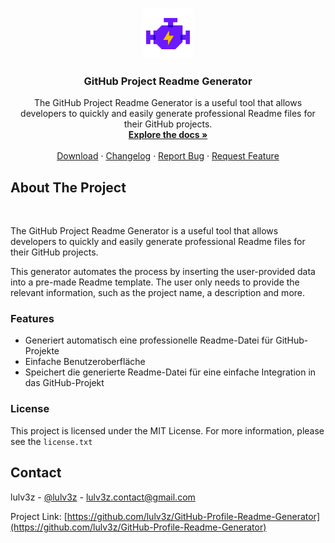<a name="readme-top"></a>
<!-- PROJECT LOGO -->
<br />
<div align="center">
<a href="https://github.com/lulv3z/GitHub-Project-Readme-Generator">
<img src="images/logo.png" alt="Logo" width="80" height="80">
</a>

<h3 align=\"center\">GitHub Project Readme Generator</h3>
<p align="center">
The GitHub Project Readme Generator is a useful tool that allows developers to quickly and easily generate professional Readme files for their GitHub projects. 
<br /> 
<a href="https://github.com/lulv3z/GitHub-Project-Readme-Generator"><strong>Explore the docs »</strong></a>
<br /> 
<br /> 
<a href="https://github.com/lulv3z/GitHub-Project-Readme-Generator/releases/latest">Download</a>
·
<a href="https://github.com/lulv3z/GitHub-Project-Readme-Generator/blob/master/CHANGELOG.md">Changelog</a>
·
<a href="https://github.com/lulv3z/GitHub-Project-Readme-Generator/issues/new/choose">Report Bug</a>
·
<a href="https://github.com/lulv3z/GitHub-Project-Readme-Generator/issues/new/choose">Request Feature</a>
</p> 
</div>

<!--ABOUT THE PROJECT --> 
## About The Project <br> 
<!-- [![Product Name Screen Shot][product - screenshot]](https://example.com) ---> <br>
The GitHub Project Readme Generator is a useful tool that allows developers to quickly and easily generate professional Readme files for their GitHub projects.

This generator automates the process by inserting the user-provided data into a pre-made Readme template. The user only needs to provide the relevant information, such as the project name, a description and more.
### Features
- Generiert automatisch eine professionelle Readme-Datei für GitHub-Projekte
- Einfache Benutzeroberfläche
- Speichert die generierte Readme-Datei für eine einfache Integration in das GitHub-Projekt

### License
This project is licensed under the MIT License. For more information, please see the ``license.txt``

<!-- CONTACT -->
## Contact

lulv3z - [@lulv3z](https://twitter.com/lulv3z) - lulv3z.contact@gmail.com

Project Link: [https://github.com/lulv3z/GitHub-Profile-Readme-Generator](https://github.com/lulv3z/GitHub-Profile-Readme-Generator)